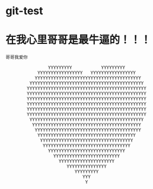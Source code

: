 # git-test
# 在我心里哥哥是最牛逼的！！！
```哥哥我爱你```
```
                YYYYYYYYY           YYYYYYYYY                
            YYYYYYYYYYYYYYYYY   YYYYYYYYYYYYYYYYY            
           YYYYYYYYYYYYYYYYYYYYYYYYYYYYYYYYYYYYYYYY          
         YYYYYYYYYYYYYYYYYYYYYYYYYYYYYYYYYYYYYYYYYYY         
        YYYYYYYYYYYYYYYYYYYYYYYYYYYYYYYYYYYYYYYYYYYYY        
        YYYYYYYYYYYYYYYYYYYYYYYYYYYYYYYYYYYYYYYYYYYYY        
        YYYYYYYYYYYYYYYYYYYYYYYYYYYYYYYYYYYYYYYYYYYYY        
        YYYYYYYYYYYYYYYYYYYYYYYYYYYYYYYYYYYYYYYYYYYYY        
        YYYYYYYYYYYYYYYYYYYYYYYYYYYYYYYYYYYYYYYYYYYYY        
        YYYYYYYYYYYYYYYYYYYYYYYYYYYYYYYYYYYYYYYYYYYYY        
         YYYYYYYYYYYYYYYYYYYYYYYYYYYYYYYYYYYYYYYYYYY         
          YYYYYYYYYYYYYYYYYYYYYYYYYYYYYYYYYYYYYYYYY          
           YYYYYYYYYYYYYYYYYYYYYYYYYYYYYYYYYYYYYYYY          
            YYYYYYYYYYYYYYYYYYYYYYYYYYYYYYYYYYYYY            
             YYYYYYYYYYYYYYYYYYYYYYYYYYYYYYYYYYY             
              YYYYYYYYYYYYYYYYYYYYYYYYYYYYYYYYY              
                YYYYYYYYYYYYYYYYYYYYYYYYYYYYY                
                  YYYYYYYYYYYYYYYYYYYYYYYYY                  
                    YYYYYYYYYYYYYYYYYYYYY                    
                       YYYYYYYYYYYYYYY                       
                          YYYYYYYYY                          
                             YYY  
                              Y
```
